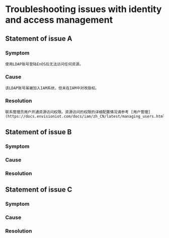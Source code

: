 # Troubleshooting issues with identity and access management


## Statement of issue A

### Symptom
    使用LDAP账号登陆EnOS后无法访问任何资源。

### Cause
    该LDAP账号虽被加入IAM系统，但未在IAM中对改授权。

### Resolution
    联系管理员用户开通资源访问权限。资源访问的权限的详细配置情况请参考 [用户管理](https://docs.envisioniot.com/docs/iam/zh_CN/latest/managing_users.html)



## Statement of issue B

### Symptom

### Cause

### Resolution


## Statement of issue C

### Symptom

### Cause

### Resolution
